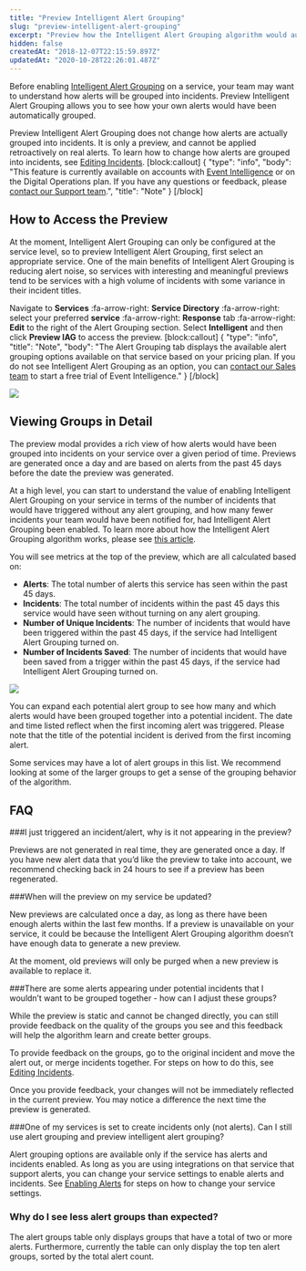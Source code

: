 ```yaml
---
title: "Preview Intelligent Alert Grouping"
slug: "preview-intelligent-alert-grouping"
excerpt: "Preview how the Intelligent Alert Grouping algorithm would automatically group existing alerts"
hidden: false
createdAt: "2018-12-07T22:15:59.897Z"
updatedAt: "2020-10-28T22:26:01.487Z"
---
```

Before enabling [Intelligent Alert Grouping](https://support.pagerduty.com/docs/intelligent-alert-grouping) on a service, your team may want to understand how alerts will be grouped into incidents. Preview Intelligent Alert Grouping allows you to see how your own alerts would have been automatically grouped.

Preview Intelligent Alert Grouping does not change how alerts are actually grouped into incidents. It is only a preview, and cannot be applied retroactively on real alerts. To learn how to change how alerts are grouped into incidents, see [Editing Incidents](https://support.pagerduty.com/docs/editing-incidents#section-how-to-merge-incidents).
[block:callout]
{
  "type": "info",
  "body": "This feature is currently available on accounts with [Event Intelligence](https://support.pagerduty.com/docs/event-intelligence) or on the Digital Operations plan. If you have any questions or feedback, please [contact our Support team](https://www.pagerduty.com/contact-us/#contact-support).",
  "title": "Note"
}
[/block]

## How to Access the Preview

At the moment, Intelligent Alert Grouping can only be configured at the service level, so to preview Intelligent Alert Grouping, first select an appropriate service. One of the main benefits of Intelligent Alert Grouping is reducing alert noise, so services with interesting and meaningful previews tend to be services with a high volume of incidents with some variance in their incident titles.

Navigate to **Services** :fa-arrow-right: **Service Directory** :fa-arrow-right: select your preferred **service** :fa-arrow-right: **Response** tab :fa-arrow-right: **Edit** to the right of the Alert Grouping section. Select **Intelligent** and then click **Preview IAG** to access the preview. 
[block:callout]
{
  "type": "info",
  "title": "Note",
  "body": "The Alert Grouping tab displays the available alert grouping options available on that service based on your pricing plan. If you do not see Intelligent Alert Grouping as an option, you can [contact our Sales team](https://www.pagerduty.com/contact-us/#contact-sales) to start a free trial of Event Intelligence."
}
[/block]


![](https://files.readme.io/0e4784d-preview-iag-on-service.png)


## Viewing Groups in Detail

The preview modal provides a rich view of how alerts would have been grouped into incidents on your service over a given period of time. Previews are generated once a day and are based on alerts from the past 45 days before the date the preview was generated.

At a high level, you can start to understand the value of enabling Intelligent Alert Grouping on your service in terms of the number of incidents that would have triggered without any alert grouping, and how many fewer incidents your team would have been notified for, had Intelligent Alert Grouping been enabled. To learn more about how the Intelligent Alert Grouping algorithm works, please see [this article](https://support.pagerduty.com/docs/intelligent-alert-grouping#section-how-does-intelligent-alert-grouping-decide-which-alerts-to-group).

You will see metrics at the top of the preview, which are all calculated based on:

* **Alerts**: The total number of alerts this service has seen within the past 45 days.
* **Incidents**: The total number of incidents within the past 45 days this service would have seen without turning on any alert grouping.
* **Number of Unique Incidents**: The number of incidents that would have been triggered within the past 45 days, if the service had Intelligent Alert Grouping turned on.
* **Number of Incidents Saved**: The number of incidents that would have been saved from a trigger within the past 45 days, if the service had Intelligent Alert Grouping turned on.

![](https://files.readme.io/7aad8a6-preview-iag-modal.png)

You can expand each potential alert group to see how many and which alerts would have been grouped together into a potential incident. The date and time listed reflect when the first incoming alert was triggered. Please note that the title of the potential incident is derived from the first incoming alert.

Some services may have a lot of alert groups  in this list. We recommend looking at some of the larger groups to get a sense of the grouping behavior of the algorithm.
## FAQ

###I just triggered an incident/alert, why is it not appearing in the preview?

Previews are not generated in real time, they are generated once a day. If you have new alert data that you’d like the preview to take into account, we recommend checking back in 24 hours to see if a preview has been regenerated.

###When will the preview on my service be updated?

New previews are calculated once a day, as long as there have been enough alerts within the last few months. If a preview is unavailable on your service, it could be because the Intelligent Alert Grouping algorithm doesn’t have enough data to generate a new preview.

At the moment, old previews will only be purged when a new preview is available to replace it.

###There are some alerts appearing under potential incidents that I wouldn’t want to be grouped together - how can I adjust these groups?

While the preview is static and cannot be changed directly, you can still provide feedback on the quality of the groups you see and this feedback will help the algorithm learn and create better groups.

To provide feedback on the groups, go to the original incident and move the alert out, or merge incidents together. For steps on how to do this, see  [Editing Incidents](https://support.pagerduty.com/docs/editing-incidents#section-how-to-merge-incidents).

Once you provide feedback, your changes will not be immediately reflected in the current preview. You may notice a difference the next time the preview is generated.

###One of my services is set to create incidents only (not alerts). Can I still use alert grouping and preview intelligent alert grouping?

Alert grouping options are available only if the service has alerts and incidents enabled. As long as you are using integrations on that service that support alerts, you can change your service settings to enable alerts and incidents. See [Enabling Alerts](https://support.pagerduty.com/docs/alerts#section-enabling-alerts) for steps on how to change your service settings. 

### Why do I see less alert groups than expected?

The alert groups table only displays groups that have a total of two or more alerts. Furthermore, currently the table can only display the top ten alert groups, sorted by the total alert count.